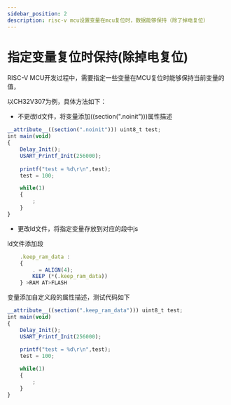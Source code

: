 ```yaml
---
sidebar_position: 2 
description: risc-v mcu设置变量在mcu复位时，数据能够保持（除了掉电复位）
---
```


# 指定变量复位时保持(除掉电复位)

RISC-V MCU开发过程中，需要指定一些变量在MCU复位时能够保持当前变量的值，

以CH32V307为例，具体方法如下：

* 不更改ld文件，将变量添加((section(".noinit")))属性描述

```js
__attribute__((section(".noinit"))) uint8_t test;
int main(void)
{
    Delay_Init();
    USART_Printf_Init(256000);
    
    printf("test = %d\r\n",test);
    test = 100;

    while(1)
    {
        ;
    }
}
```



* 更改ld文件，将指定变量存放到对应的段中js

ld文件添加段

```js
    .keep_ram_data :
    {
        . = ALIGN(4);
        KEEP (*(.keep_ram_data))
    } >RAM AT>FLASH	
```

变量添加自定义段的属性描述，测试代码如下

```js
__attribute__((section(".keep_ram_data"))) uint8_t test;
int main(void)
{
    Delay_Init();
    USART_Printf_Init(256000);
    
    printf("test = %d\r\n",test);
    test = 100;

    while(1)
    {
        ;
    }
}
```

